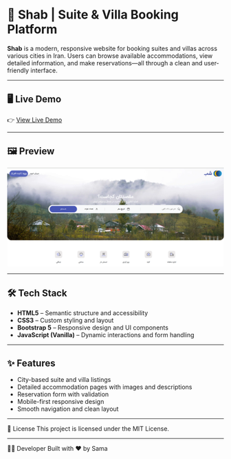 # 🌙 Shab | Suite & Villa Booking Platform

**Shab** is a modern, responsive website for booking suites and villas across various cities in Iran. Users can browse available accommodations, view detailed information, and make reservations—all through a clean and user-friendly interface.

---

## 🖥 Live Demo

👉 [View Live Demo](https://your-demo-link.vercel.app)

---

## 🖼 Preview

![Homepage Preview](https://github.com/SamaManavi/shab-landing-page/blob/main/Screenshot%202025-10-06%20195104.png?raw=true)

---

## 🛠 Tech Stack

- **HTML5** – Semantic structure and accessibility  
- **CSS3** – Custom styling and layout  
- **Bootstrap 5** – Responsive design and UI components  
- **JavaScript (Vanilla)** – Dynamic interactions and form handling  

---

## ✨ Features

- City-based suite and villa listings  
- Detailed accommodation pages with images and descriptions  
- Reservation form with validation  
- Mobile-first responsive design  
- Smooth navigation and clean layout  

---
📄 License
This project is licensed under the MIT License.

---
🙋‍♂️ Developer
Built with ❤️ by Sama

